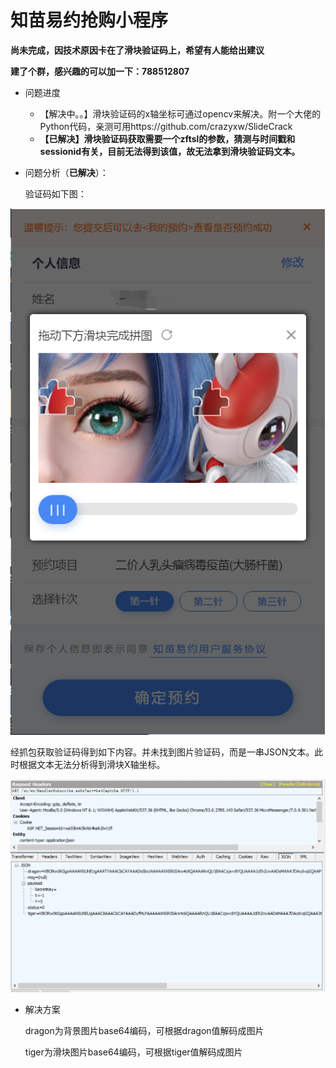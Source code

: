 # 知苗易约抢购小程序

 **尚未完成，因技术原因卡在了滑块验证码上，希望有人能给出建议**

**建了个群，感兴趣的可以加一下：788512807**

* 问题进度
  * 【解决中。。】滑块验证码的x轴坐标可通过opencv来解决。附一个大佬的Python代码，亲测可用https://github.com/crazyxw/SlideCrack
  * **【已解决】滑块验证码获取需要一个zftsl的参数，猜测与时间戳和sessionid有关，目前无法得到该值，故无法拿到滑块验证码文本。**

* 问题分析（**已解决**）：

  验证码如下图：

![img.png](img.png)

​	经抓包获取验证码得到如下内容。并未找到图片验证码，而是一串JSON文本。此时根据文本无法分析得到滑块X轴坐标。

![img_1.png](img_1.png)

* 解决方案

  dragon为背景图片base64编码，可根据dragon值解码成图片

  tiger为滑块图片base64编码，可根据tiger值解码成图片
